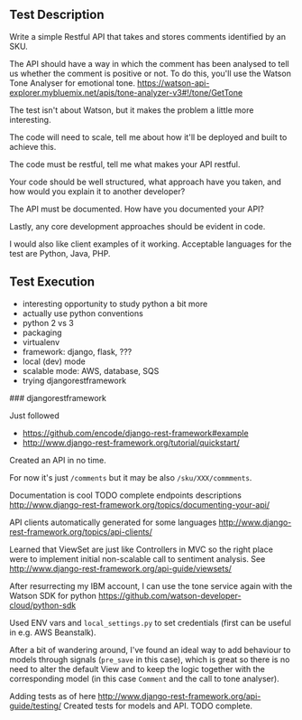 ## Test Description


Write a simple Restful API that takes and stores comments identified by an SKU.

The API should have a way in which the comment has been analysed to tell us whether the
comment is positive or not. To do this, you'll use the Watson Tone Analyser for emotional tone.
https://watson-api-explorer.mybluemix.net/apis/tone-analyzer-v3#!/tone/GetTone

The test isn't about Watson, but it makes the problem a little more interesting.

The code will need to scale, tell me about how it'll be deployed and built to achieve this.

The code must be restful, tell me what makes your API restful.

Your code should be well structured, what approach have you taken, and how would you
explain it to another developer?

The API must be documented. How have you documented your API?

Lastly, any core development approaches should be evident in code.

I would also like client examples of it working. Acceptable languages for the test are Python, Java, PHP.


## Test Execution

- interesting opportunity to study python a bit more
- actually use python conventions
- python 2 vs 3
- packaging
- virtualenv
- framework: django, flask, ???
- local (dev) mode
- scalable mode: AWS, database, SQS
- trying djangorestframework

### djangorestframework

Just followed

- https://github.com/encode/django-rest-framework#example
- http://www.django-rest-framework.org/tutorial/quickstart/

Created an API in no time.

For now it's just `/comments` but it may be also `/sku/XXX/commments`.

Documentation is cool TODO complete endpoints descriptions http://www.django-rest-framework.org/topics/documenting-your-api/

API clients automatically generated for some languages http://www.django-rest-framework.org/topics/api-clients/

Learned that ViewSet are just like Controllers in MVC so the right place
were to implement initial non-scalable call to sentiment analysis. See 
http://www.django-rest-framework.org/api-guide/viewsets/

After resurrecting my IBM account, I can use the tone service again with
the Watson SDK for python https://github.com/watson-developer-cloud/python-sdk

Used ENV vars and `local_settings.py` to set credentials (first can be useful
  in e.g. AWS Beanstalk).

After a bit of wandering around, I've found an ideal way to add behaviour to
models through signals (`pre_save` in this case), which is great so there is 
no need to alter the default View and to keep the logic together with the
corresponding model (in this case `Comment` and the call to tone analyser).

Adding tests as of here http://www.django-rest-framework.org/api-guide/testing/
Created tests for models and API.
TODO complete.

